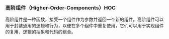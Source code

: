 ### 高阶组件（Higher-Order-Components）HOC

高阶组件是一种函数，接受一个组件作为参数并返回一个新的组件。高阶组件可以用于封装通用的逻辑和行为，以便在多个组件中重复使用，它们可以用于实现组件的复用、逻辑的抽象和代码的组合。
